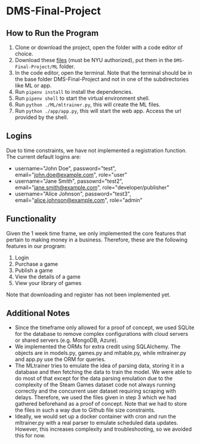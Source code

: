# DMS-Final-Project

## How to Run the Program

1. Clone or download the project, open the folder with a code editor of choice.
2. Download these [files](https://drive.google.com/drive/folders/1GhwZqpVS8e4JrZPaApRALSExSvl8Pyfg?usp=sharing) (must be NYU authorized), put them in the ```DMS-Final-Project/ML``` folder.
3. In the code editor, open the terminal. Note that the terminal should be in the base folder DMS-Final-Project and not in one of the subdirectories like ML or app.
4. Run ```pipenv install``` to install the dependencies.
5. Run ```pipenv shell``` to start the virtual environment shell.
6. Run ```python ./ML/mltrainer.py```, this will create the ML files.
7. Run ```python ./app/app.py```, this will start the web app. Access the url provided by the shell.

## Logins

Due to time constraints, we have not implemented a registration function. The current default logins are:

- username="John Doe", password="test", email="john.doe@example.com", role="user"
- username="Jane Smith", passowrd="test2", email="jane.smith@example.com", role="developer/publisher"
- username="Alice Johnson", password="test3", email="alice.johnson@example.com", role="admin"

## Functionality

Given the 1 week time frame, we only implemented the core features that pertain to making money in a business. Therefore, these are the following features in our program:

1. Login
2. Purchase a game
3. Publish a game
4. View the details of a game
5. View your library of games

Note that downloading and register has not been implemented yet.

## Additional Notes
- Since the timeframe only allowed for a proof of concept, we used SQLite for the database to remove complex configurations with cloud servers or shared servers (e.g. MongoDB, Azure).
- We implemented the ORMs for extra credit using SQLAlchemy. The objects are in models.py, games.py and mltable.py, while mltrainer.py and app.py use the ORM for queries.
- The MLtrainer tries to emulate the idea of parsing data, storing it in a database and then fetching the data to train the model. We were able to do most of that except for the data parsing emulation due to the complexity of the Steam Games dataset code not always running correctly and the concurrent user dataset requiring scraping with delays. Therefore, we used the files given in step 3 which we had gathered beforehand as a proof of concept. Note that we had to store the files in such a way due to Github file size constraints.
- Ideally, we would set up a docker container with cron and run the mltrainer.py with a real parser to emulate scheduled data updates. However, this increases complexity and troubleshooting, so we avoided this for now.